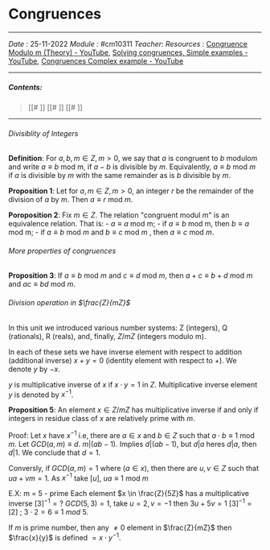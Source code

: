 # Congruences
---
*Date :*  25-11-2022 
*Module :* #cm10311
*Teacher*: 
*Resources :* [Congruence Modulo m (Theory) - YouTube](https://www.youtube.com/watch?v=-SpWfD4WsmM&ab_channel=NesoAcademy), [Solving congruences, Simple examples - YouTube](https://www.youtube.com/watch?v=KwxslifHITg&ab_channel=blackpenredpen), [Congruences Complex example - YouTube](https://www.youtube.com/watch?v=LInNgWMtFEs&ab_channel=blackpenredpen)


---
##### Contents: 
> [[# ]]
> [[# ]]
> [[# ]]
> 
--- 
###### Divisiblity of Integers

**Definition**: For $a, b, m ∈ Z, m > 0$, we say that $a$ is congruent to $b$ modulo$m$ and write $a ≡ b$ mod m, if $a − b$ is divisible by $m$. Equivalently, $a ≡ b$ mod $m$ if $a$ is divisible by $m$ with the same remainder as is $b$ divisible by $m$.

**Proposition 1**: Let for $a, m ∈ Z, m > 0$, an integer $r$ be the remainder of the division of $a$ by $m$. Then $a ≡ r$ mod $m$.

**Poroposition 2**: Fix $m\in Z$. The relation "congruent modul $m$" is an equivalence relation. That is:
	- $a \equiv a$ mod m;
	- if $a\equiv b$ mod m, then $b \equiv a$ mod m;
	- if $a \equiv b$ mod $m$ and $b \equiv c$ mod $m$ , then $a \equiv c$ mod $m$. 

###### More properties of congruences
**Proposition 3**: If $a ≡ b$ mod $m$ and $c ≡ d$ mod $m$, then $a + c ≡ b + d$ mod $m$ and $ac \equiv bd$ mod $m$. 

###### Division operation in $\frac{Z}{mZ}$ 
In this unit we introduced various number systems: Z (integers), Q (rationals), R (reals), and, finally, $Z/mZ$ (integers modulo m).

In each of these sets we have inverse element with respect to addition (additional inverse)
$x+y = 0$ (identity element with respect to $+$). We denote $y$ by $-x$. 

$y$ is multiplicative inverse of $x$ if $x \cdot y = 1$ in $Z$. Multiplicative inverse element $y$ is denoted by $x^{-1}$. 

**Proposition 5**: An element $x ∈ Z/mZ$ has multiplicative inverse if and only if integers in residue class of $x$ are relatively prime with $m$.

Proof: Let $x$ have $x^{-1}$ i.e, there are $a \in x$ and $b \in Z$ such that $a \cdot b \equiv 1$ mod $m$. 
Let $GCD (a,m) \equiv d$. 
$m | (ab - 1)$. Implies $d | (ab-1)$, but $d | a$ heres $d|a$, then $d | 1$. We conclude that $d=1$. 

Conversly, if $GCD(a,m) = 1$ where $(a\in x)$, then there are $u,v \in Z$ such that $ua + vm = 1$.
As $x^{-1}$ take $[u]$, $ua \equiv 1$ mod $m$ 

E.X:
	m = 5 - prime
	Each element $x \in \frac{Z}{5Z}$ has a multiplicative inverse
	$[3]^{-1} = ?$ 
	$GCD(5,3) = 1$, take $u = 2, v = -1$  then $3u + 5v = 1$ 
	$[3]^{-1} = [2]$ ; $3 \cdot 2 = 6 \equiv 1 \ mod \ 5$. 

If $m$ is prime number, then any $\ne 0$ element in $\frac{Z}{mZ}$ then $\frac{x}{y}$ is defined $=x \cdot y^{-1}$.  